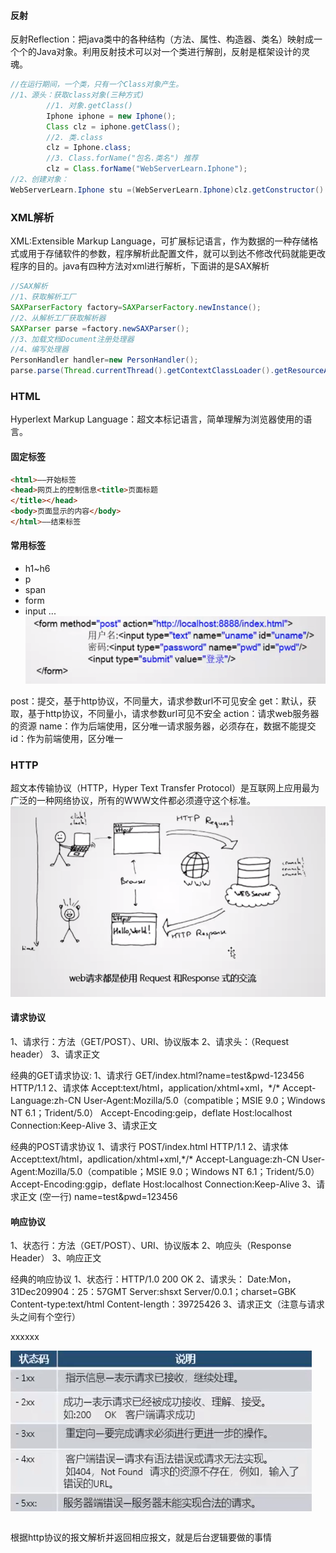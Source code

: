 

#### 反射
反射Reflection：把java类中的各种结构（方法、属性、构造器、类名）映射成一个个的Java对象。利用反射技术可以对一个类进行解剖，反射是框架设计的灵魂。
```java
//在运行期间，一个类，只有一个Class对象产生。
//1、源头：获取class对象(三种方式)
        //1. 对象.getClass()
        Iphone iphone = new Iphone();
        Class clz = iphone.getClass();
        //2. 类.class
        clz = Iphone.class;
        //3. Class.forName("包名.类名") 推荐
        clz = Class.forName("WebServerLearn.Iphone");
//2、创建对象：
WebServerLearn.Iphone stu =(WebServerLearn.Iphone)clz.getConstructor().newInstance();
```

### XML解析
XML:Extensible Markup Language，可扩展标记语言，作为数据的一种存储格式或用于存储软件的参数，程序解析此配置文件，就可以到达不修改代码就能更改程序的目的。java有四种方法对xml进行解析，下面讲的是SAX解析

```java
//SAX解析
//1、获取解析工厂
SAXParserFactory factory=SAXParserFactory.newInstance();
//2、从解析工厂获取解析器
SAXParser parse =factory.newSAXParser();
//3、加载文档Document注册处理器
//4、编写处理器
PersonHandler handler=new PersonHandler();
parse.parse(Thread.currentThread().getContextClassLoader().getResourceAsStream("person.xml"),handler);//这个
```

### HTML
Hyperlext Markup Language：超文本标记语言，简单理解为浏览器使用的语言。
#### 固定标签
```html
<html>——开始标签
<head>网页上的控制信息<title>页面标题
</title></head>
<body>页面显示的内容</body>
</html>——结束标签
```
#### 常用标签
* h1~h6
* p
* span
* form
* input
...
![image-20200426031921584](pictures/image-20200426031921584.png)

post：提交，基于http协议，不同量大，请求参数url不可见安全
get：默认，获取，基于http协议，不同量小，请求参数url可见不安全
action：请求web服务器的资源
name：作为后端使用，区分唯一请求服务器，必须存在，数据不能提交
id：作为前端使用，区分唯一

### HTTP
超文本传输协议（HTTP，Hyper Text Transfer Protocol）是互联网上应用最为广泛的一种网络协议，所有的WWW文件都必须遵守这个标准。
![image-20200426031934438](pictures/image-20200426031934438.png)

#### 请求协议
1、请求行：方法（GET/POST）、URI、协议版本
2、请求头：（Request header）
3、请求正文

经典的GET请求协议:
1、请求行
GET/index.html?name=test&pwd-123456 HTTP/1.1
2、请求体
Accept:text/html，application/xhtml+xml，\*/\*
Accept-Language:zh-CN 
User-Agent:Mozilla/5.0（compatible；MSIE 9.0；Windows NT 6.1；Trident/5.0）
Accept-Encoding:geip，deflate Host:localhost 
Connection:Keep-Alive
3、请求正文

经典的POST请求协议
1、请求行
POST/index.html HTTP/1.1
2、请求体
Accept:text/html，apdlication/xhtml+xml,\*/\*
Accept-Language:zh-CN 
User-Agent:Mozilla/5.0（compatible；MSIE 9.0；Windows NT 6.1；Trident/5.0）
Accept-Encoding:ggip，deflate Host:localhost 
Connection:Keep-Alive
3、请求正文
(空一行)
name=test&pwd=123456

#### 响应协议
1、状态行：方法（GET/POST）、URI、协议版本
2、响应头（Response Header）
3、响应正文

经典的响应协议
1、状态行：HTTP/1.0 200 OK
2、请求头：
Date:Mon，31Dec209904：25：57GMT 
Server:shsxt Server/0.0.1；charset=GBK Content-type:text/html 
Content-length：39725426
3、请求正文（注意与请求头之间有个空行）

xxxxxx

<img src="./pictures/Annotation 2019-12-05 120443.png"  div align=center />


<br>根据http协议的报文解析并返回相应报文，就是后台逻辑要做的事情</br>

